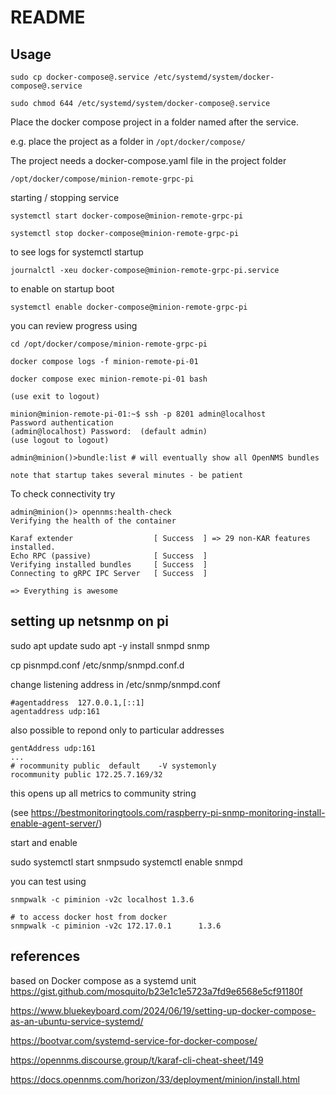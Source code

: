 # README


## Usage

```
sudo cp docker-compose@.service /etc/systemd/system/docker-compose@.service

sudo chmod 644 /etc/systemd/system/docker-compose@.service
```

Place the docker compose project in a folder named after the service.

e.g. place the project as a folder in `/opt/docker/compose/`

The project needs a docker-compose.yaml file in the project folder

```
/opt/docker/compose/minion-remote-grpc-pi
```

starting / stopping service

```
systemctl start docker-compose@minion-remote-grpc-pi

systemctl stop docker-compose@minion-remote-grpc-pi

```
to see logs for systemctl startup
```
journalctl -xeu docker-compose@minion-remote-grpc-pi.service

```

to enable on startup boot
```
systemctl enable docker-compose@minion-remote-grpc-pi

```
you can review progress using

```
cd /opt/docker/compose/minion-remote-grpc-pi

docker compose logs -f minion-remote-pi-01

docker compose exec minion-remote-pi-01 bash

(use exit to logout)

minion@minion-remote-pi-01:~$ ssh -p 8201 admin@localhost
Password authentication
(admin@localhost) Password:  (default admin)
(use logout to logout)

admin@minion()>bundle:list # will eventually show all OpenNMS bundles

note that startup takes several minutes - be patient

```
To check connectivity try
```
admin@minion()> opennms:health-check                                                                                                     
Verifying the health of the container

Karaf extender                  [ Success  ] => 29 non-KAR features installed. 
Echo RPC (passive)              [ Success  ]
Verifying installed bundles     [ Success  ]
Connecting to gRPC IPC Server   [ Success  ]

=> Everything is awesome
```

## setting up netsnmp on pi
sudo apt update
sudo apt -y  install snmpd snmp

cp pisnmpd.conf /etc/snmp/snmpd.conf.d

change listening address in /etc/snmp/snmpd.conf

```
#agentaddress  127.0.0.1,[::1]
agentaddress udp:161
```
also possible to repond only to particular addresses

```
gentAddress udp:161
...
# rocommunity public  default    -V systemonly
rocommunity public 172.25.7.169/32
```

this opens up all metrics to community string

(see https://bestmonitoringtools.com/raspberry-pi-snmp-monitoring-install-enable-agent-server/)

start and enable  

sudo systemctl start snmpsudo systemctl enable snmpd

you can test using

```
snmpwalk -c piminion -v2c localhost 1.3.6

# to access docker host from docker
snmpwalk -c piminion -v2c 172.17.0.1      1.3.6

```


## references

based on Docker compose as a systemd unit
https://gist.github.com/mosquito/b23e1c1e5723a7fd9e6568e5cf91180f

https://www.bluekeyboard.com/2024/06/19/setting-up-docker-compose-as-an-ubuntu-service-systemd/

https://bootvar.com/systemd-service-for-docker-compose/

https://opennms.discourse.group/t/karaf-cli-cheat-sheet/149

https://docs.opennms.com/horizon/33/deployment/minion/install.html